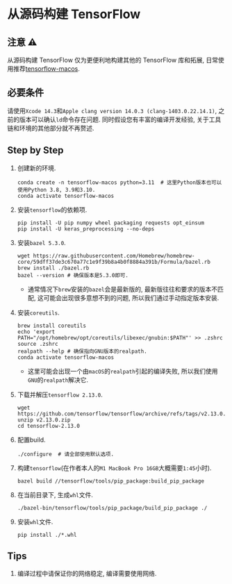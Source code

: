 # 从源码构建 TensorFlow

## 注意 ⚠️

从源码构建 TensorFlow 仅为更便利地构建其他的 TensorFlow 库和拓展, 日常使用推荐[tensorflow-macos](https://pypi.org/project/tensorflow-macos/).

## 必要条件

请使用`Xcode 14.3`和`Apple clang version 14.0.3 (clang-1403.0.22.14.1)`, 之前的版本可以确认`ld`命令存在问题. 同时假设您有丰富的编译开发经验, 关于工具链和环境的其他部分就不再赘述.

## Step by Step

1. 创建新的环境.

    ```shell
    conda create -n tensorflow-macos python=3.11  # 这里Python版本也可以使用Python 3.8, 3.9和3.10.
    conda activate tensorflow-macos
    ```

2. 安装`tensorflow`的依赖项.

    ```shell
    pip install -U pip numpy wheel packaging requests opt_einsum
    pip install -U keras_preprocessing --no-deps
    ```

3. 安装`bazel 5.3.0`.

    ```shell
    wget https://raw.githubusercontent.com/Homebrew/homebrew-core/59dff37de3c670a77c1e9f39b8a4b0f8884a391b/Formula/bazel.rb
    brew install ./bazel.rb
    bazel --version # 确保版本是5.3.0即可.
    ```
    
    * 通常情况下`brew`安装的`bazel`会是最新版的, 最新版往往和要求的版本不匹配, 这可能会出现很多意想不到的问题, 所以我们通过手动指定版本安装.

4. 安装`coreutils`.

    ```shell
    brew install coreutils
    echo 'export PATH="/opt/homebrew/opt/coreutils/libexec/gnubin:$PATH"' >> .zshrc
    source .zshrc
    realpath --help # 确保指向GNU版本的realpath.
    conda activate tensorflow-macos
    ```

    * 这里可能会出现一个由`macOS`的`realpath`引起的编译失败, 所以我们使用`GNU`的`realpath`解决它.

5. 下载并解压`tensorflow 2.13.0`.

    ```shell
    wget https://github.com/tensorflow/tensorflow/archive/refs/tags/v2.13.0.zip
    unzip v2.13.0.zip
    cd tensorflow-2.13.0
    ```

6. 配置build.

    ```shell
    ./configure  # 请全部使用默认选项.
    ```

7. 构建`tensorflow`(在作者本人的`M1 MacBook Pro 16GB`大概需要`1:45`小时).

    ```shell
    bazel build //tensorflow/tools/pip_package:build_pip_package           
    ```

8. 在当前目录下, 生成`whl`文件.

    ```shell
    ./bazel-bin/tensorflow/tools/pip_package/build_pip_package ./
    ```

9. 安装`whl`文件.

    ```shell
    pip install ./*.whl
    ```

## Tips

1. 编译过程中请保证你的网络稳定, 编译需要使用网络.
